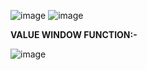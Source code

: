 
![image](https://github.com/user-attachments/assets/c608ad59-a9ba-4e11-be5b-46bfb1320113)
![image](https://github.com/user-attachments/assets/b7f1a2d8-0838-496a-b4aa-36ae50507c66)

**VALUE WINDOW FUNCTION:-**

![image](https://github.com/user-attachments/assets/7014b93e-02ee-4df9-9198-4039c50956cf)
